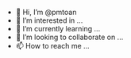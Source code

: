 - 👋 Hi, I’m @pmtoan
- 👀 I’m interested in ...
- 🌱 I’m currently learning ...
- 💞️ I’m looking to collaborate on ...
- 📫 How to reach me ...

<!---
pmtoan/pmtoan is a ✨ special ✨ repository because its `README.md` (this file) appears on your GitHub profile.
You can click the Preview link to take a look at your changes.
--->
